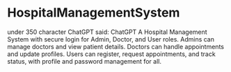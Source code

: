 # HospitalManagementSystem
under 350 character  ChatGPT said: ChatGPT A Hospital Management System with secure login for Admin, Doctor, and User roles. Admins can manage doctors and view patient details. Doctors can handle appointments and update profiles. Users can register, request appointments, and track status, with profile and password management for all.
